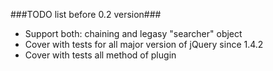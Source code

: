###TODO list before 0.2 version###

- Support both: chaining and legasy "searcher" object
- Cover with tests for all major version of jQuery since 1.4.2
- Cover with tests all method of plugin